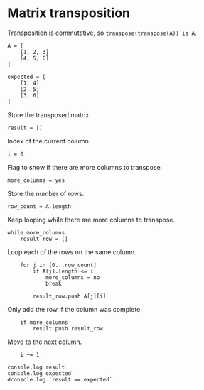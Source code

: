 # Matrix transposition

Transposition is commutative, so `transpose(transpose(A)) is A`.

	A = [
		[1, 2, 3]
		[4, 5, 6]
	]

	expected = [
		[1, 4]
		[2, 5]
		[3, 6]
	]

Store the transposed matrix.

	result = []
	
Index of the current column.

	i = 0

Flag to show if there are more columns to transpose.

	more_columns = yes

Store the number of rows.

	row_count = A.length

Keep looping while there are more columns to transpose.

	while more_columns
		result_row = []

Loop each of the rows on the same column.

		for j in [0...row_count]
			if A[j].length <= i
				more_columns = no
				break

			result_row.push A[j][i]

Only add the row if the column was complete.

		if more_columns
			result.push result_row

Move to the next column.

		i += 1

	console.log result
	console.log expected
	#console.log `result == expected`
